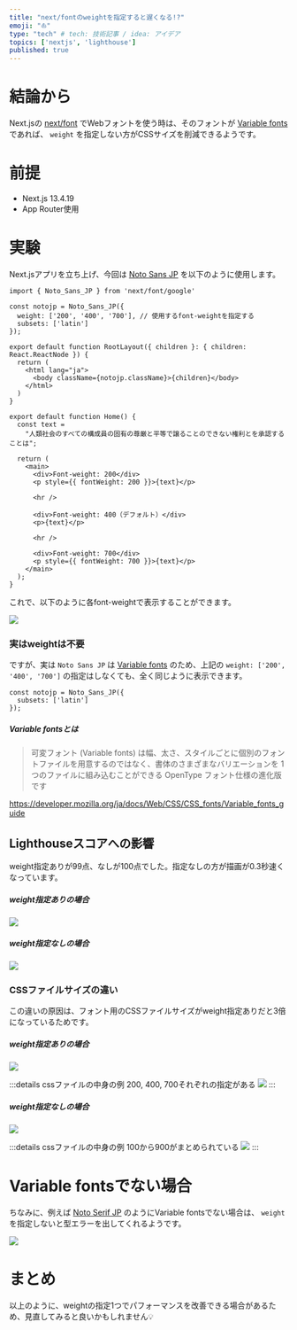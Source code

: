```yaml
---
title: "next/fontのweightを指定すると遅くなる!?"
emoji: "⛵️"
type: "tech" # tech: 技術記事 / idea: アイデア
topics: ['nextjs', 'lighthouse']
published: true
---
```


# 結論から

Next.jsの [next/font](https://nextjs.org/docs/app/building-your-application/optimizing/fonts) でWebフォントを使う時は、そのフォントが [Variable fonts](https://fonts.google.com/variablefonts) であれば、 `weight` を指定しない方がCSSサイズを削減できるようです。

# 前提

- Next.js 13.4.19
- App Router使用

# 実験

Next.jsアプリを立ち上げ、今回は [Noto Sans JP](https://fonts.google.com/noto/specimen/Noto+Sans+JP) を以下のように使用します。

```ts:app/layout.tsx
import { Noto_Sans_JP } from 'next/font/google'

const notojp = Noto_Sans_JP({
  weight: ['200', '400', '700'], // 使用するfont-weightを指定する
  subsets: ['latin']
});

export default function RootLayout({ children }: { children: React.ReactNode }) {
  return (
    <html lang="ja">
      <body className={notojp.className}>{children}</body>
    </html>
  )
}
```

```ts:app/page.tsx
export default function Home() {
  const text =
    "人類社会のすべての構成員の固有の尊厳と平等で譲ることのできない権利とを承認することは";

  return (
    <main>
      <div>Font-weight: 200</div>
      <p style={{ fontWeight: 200 }}>{text}</p>

      <hr />

      <div>Font-weight: 400（デフォルト）</div>
      <p>{text}</p>

      <hr />

      <div>Font-weight: 700</div>
      <p style={{ fontWeight: 700 }}>{text}</p>
    </main>
  );
}
```

これで、以下のように各font-weightで表示することができます。

![](/images/next-font-weight/page.png)

### 実はweightは不要

ですが、実は `Noto Sans JP` は [Variable fonts](https://fonts.google.com/variablefonts) のため、上記の `weight: ['200', '400', '700']` の指定はしなくても、全く同じように表示できます。

```ts:app/layout.tsx
const notojp = Noto_Sans_JP({
  subsets: ['latin']
});
```

##### Variable fontsとは

> 可変フォント (Variable fonts) は幅、太さ、スタイルごとに個別のフォントファイルを用意するのではなく、書体のさまざまなバリエーションを 1 つのファイルに組み込むことができる OpenType フォント仕様の進化版です

https://developer.mozilla.org/ja/docs/Web/CSS/CSS_fonts/Variable_fonts_guide

## Lighthouseスコアへの影響

weight指定ありが99点、なしが100点でした。指定なしの方が描画が0.3秒速くなっています。

##### weight指定ありの場合

![](/images/next-font-weight/score-with-weight-1.png)

##### weight指定なしの場合

![](/images/next-font-weight/score-without-weight-1.png)

### CSSファイルサイズの違い

この違いの原因は、フォント用のCSSファイルサイズがweight指定ありだと3倍になっているためです。

##### weight指定ありの場合

![](/images/next-font-weight/score-with-weight-2.png)

:::details cssファイルの中身の例
200, 400, 700それぞれの指定がある
![](/images/next-font-weight/css-with-weight.png)
:::

##### weight指定なしの場合

![](/images/next-font-weight/score-without-weight-2.png)

:::details cssファイルの中身の例
100から900がまとめられている
![](/images/next-font-weight/css-without-weight.png)
:::

# Variable fontsでない場合

ちなみに、例えば [Noto Serif JP](https://fonts.google.com/noto/specimen/Noto+Serif+JP) のようにVariable fontsでない場合は、 `weight` を指定しないと型エラーを出してくれるようです。

![](/images/next-font-weight/serif-error.png)

# まとめ

以上のように、weightの指定1つでパフォーマンスを改善できる場合があるため、見直してみると良いかもしれません💡
